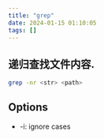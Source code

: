 ```yaml
---
title: "grep"
date: 2024-01-15 01:10:05
tags: []
---
```

## 递归查找文件内容.

```sh
grep -nr <str> <path>
```

## Options

- -i: ignore cases


